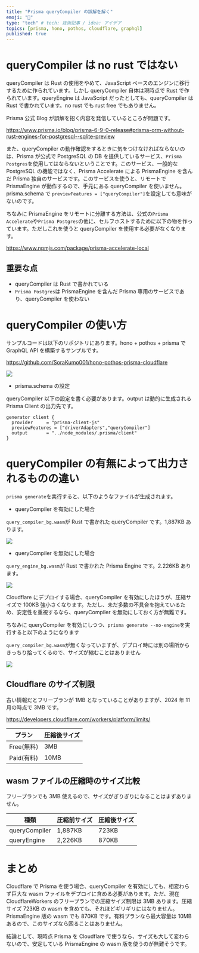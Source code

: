 ```yaml
---
title: "Prisma queryCompiler の誤解を解く"
emoji: "🔖"
type: "tech" # tech: 技術記事 / idea: アイデア
topics: [prisma, hono, pothos, cloudflare, graphql]
published: true
---
```


# queryCompiler は no rust ではない

queryCompiler は Rust の使用をやめて、JavaScript ベースのエンジンに移行するために作られています。しかし queryCompiler 自体は現時点で Rust で作られています。queryEngine は JavaScript だったとしても、queryCompiler は Rust で書かれています。no rust でも rust free でもありません。

Prisma 公式 Blog が誤解を招く内容を発信しているところが問題です。

https://www.prisma.io/blog/prisma-6-9-0-release#prisma-orm-without-rust-engines-for-postgresql--sqlite-preview

また、queryCompiler の動作確認をするときに気をつけなければならないのは、Prisma が公式で PostgreSQL の DB を提供しているサービス、`Prisma Postgres`を使用してはならないということです。このサービス、一般的な PostgreSQL の機能ではなく、Prisma Accelerate による PrismaEngine を含んだ Prisma 独自のサービスです。このサービスを使うと、リモートで PrismaEngine が動作するので、手元にある queryCompiler を使いません。prisma.schema で `previewFeatures = ["queryCompiler"]`を設定しても意味がないのです。

ちなみに PrismaEngine をリモートに分離する方法は、公式の`Prisma Accelerate`や`Prisma Postgres`の他に、セルフホストするために以下の物を作っています。ただしこれを使うと queryCompiler を使用する必要がなくなります。

https://www.npmjs.com/package/prisma-accelerate-local

## 重要な点

- queryCompiler は Rust で書かれている
- `Prisma Postgres`は PrismaEngine を含んだ Prisma 専用のサービスであり、queryCompiler を使わない

# queryCompiler の使い方

サンプルコードは以下のリポジトリにあります。hono + pothos + prisma で GraphQL API を構築するサンプルです。

https://github.com/SoraKumo001/hono-pothos-prisma-cloudflare

![](/images/prisma-query-compiler/2025-06-18-09-47-05.webp)

- prisma.schema の設定

queryCompiler 以下の設定を書く必要があります。output は動的に生成される Prisma Client の出力先です。

```prisma
generator client {
  provider     = "prisma-client-js"
  previewFeatures = ["driverAdapters","queryCompiler"]
  output       = "../node_modules/.prisma/client"
}

```

# queryCompiler の有無によって出力されるものの違い

`prisma generate`を実行すると、以下のようなファイルが生成されます。

- queryCompiler を有効にした場合

`query_compiler_bg.wasm`が Rust で書かれた queryCompiler です。1,887KB あります。

![](/images/prisma-query-compiler/2025-06-18-09-23-27.png)

- queryCompiler を無効にした場合

`query_engine_bg.wasm`が Rust で書かれた Prisma Engine です。2.226KB あります。

![](/images/prisma-query-compiler/2025-06-18-09-26-37.png)

Cloudflare にデプロイする場合、queryCompiler を有効にしたほうが、圧縮サイズで 100KB 強小さくなります。ただし、未だ多数の不具合を抱えているため、安定性を重視するなら、queryCompiler を無効にしておく方が無難です。

ちなみに queryCompiler を有効にしつつ、`prisma generate --no-engine`を実行すると以下のようになります

`query_compiler_bg.wasm`が無くなっていますが、デプロイ時には別の場所からきっちり拾ってくるので、サイズが縮むことはありません

![](/images/prisma-query-compiler/2025-06-18-09-31-48.png)

## Cloudflare のサイズ制限

古い情報だとフリープランが 1MB となっていることがありますが、2024 年 11 月の時点で 3MB です。

https://developers.cloudflare.com/workers/platform/limits/

| プラン     | 圧縮後サイズ |
| ---------- | ------------ |
| Free(無料) | 3MB          |
| Paid(有料) | 10MB         |

## wasm ファイルの圧縮時のサイズ比較

フリープランでも 3MB 使えるので、サイズがぎりぎりになることはまずありません。

| 種類          | 圧縮前サイズ | 圧縮後サイズ |
| ------------- | ------------ | ------------ |
| queryCompiler | 1,887KB      | 723KB        |
| queryEngine   | 2,226KB      | 870KB        |

# まとめ

Cloudflare で Prisma を使う場合、queryCompiler を有効にしても、相変わらず巨大な wasm ファイルをデプロイに含める必要があります。ただ、現在 CloudflareWorkers のフリープランでの圧縮サイズ制限は 3MB あります。圧縮サイズ 723KB の wasm を含めても、それほどギリギリにはなりません。PrismaEngine 版の wasm でも 870KB です。有料プランなら最大容量は 10MB あるので、このサイズなら困ることはありません。

結論として、現時点 Prisma を Cloudflare で使うなら、サイズも大して変わらないので、安定している PrismaEngine の wasm 版を使うのが無難そうです。
